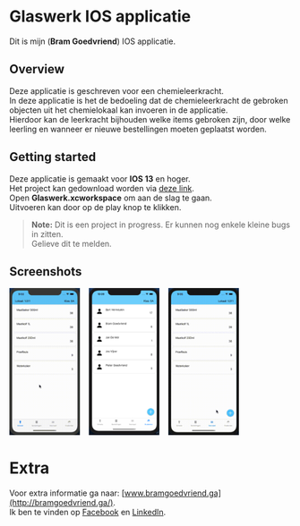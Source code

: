 # Glaswerk IOS applicatie

Dit is mijn (**Bram Goedvriend**) IOS applicatie.

## Overview

Deze applicatie is geschreven voor een chemieleerkracht. <br>
In deze applicatie is het de bedoeling dat de chemieleerkracht de gebroken objecten uit het chemielokaal kan invoeren in de applicatie. <br>
Hierdoor kan de leerkracht bijhouden welke items gebroken zijn, door welke leerling en wanneer er nieuwe bestellingen moeten geplaatst worden.

## Getting started

Deze applicatie is gemaakt voor **IOS 13** en hoger. <br>
Het project kan gedownload worden via [deze link](https://github.com/Bramikke/Glaswerk-IOS/archive/master.zip). <br>
Open **Glaswerk.xcworkspace** om aan de slag te gaan. <br>
Uitvoeren kan door op de play knop te klikken.

> **Note:** Dit is een project in progress. Er kunnen nog enkele kleine bugs in zitten. <br>
Gelieve dit te melden.

## Screenshots

<img src="screenshots/schade.gif" width="25%"/>&nbsp;&nbsp;&nbsp;&nbsp;<img src="screenshots/orders.png" width="25%"/>&nbsp;&nbsp;&nbsp;&nbsp;<img src="screenshots/itemsStudent.gif" width="25%"/> 

# Extra

Voor extra informatie ga naar: [www.bramgoedvriend.ga](http://bramgoedvriend.ga/). <br>
Ik ben te vinden op [Facebook](https://www.facebook.com/braampje.goedvriend) en [LinkedIn](https://www.linkedin.com/in/bramgoedvriend/).
